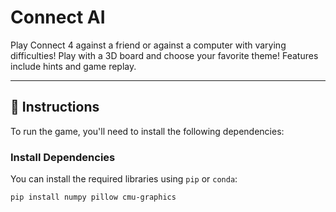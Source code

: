 # Connect AI

Play Connect 4 against a friend or against a computer with varying difficulties! Play with a 3D board and choose your favorite theme! Features include hints and game replay.

---

## 📝 Instructions

To run the game, you'll need to install the following dependencies:

### Install Dependencies

You can install the required libraries using `pip` or `conda`:

```bash
pip install numpy pillow cmu-graphics
